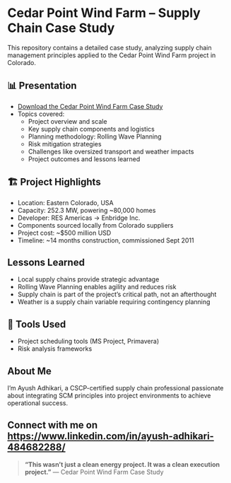 # Cedar Point Wind Farm – Supply Chain Case Study

This repository contains a detailed case study, analyzing supply chain management principles applied to the Cedar Point Wind Farm project in Colorado.

## 📊 Presentation

- [Download the Cedar Point Wind Farm Case Study](https://github.com/ayushad97/Cedar-Point-Wind-Farm/blob/main/Cedar%20Point%20Wind%20Farm%20Case%20Study.pdf?raw=true)
- 
  Topics covered:
  - Project overview and scale
  - Key supply chain components and logistics
  - Planning methodology: Rolling Wave Planning
  - Risk mitigation strategies
  - Challenges like oversized transport and weather impacts
  - Project outcomes and lessons learned

## 🏗 Project Highlights

- Location: Eastern Colorado, USA
- Capacity: 252.3 MW, powering ~80,000 homes
- Developer: RES Americas → Enbridge Inc.
- Components sourced locally from Colorado suppliers
- Project cost: ~$500 million USD
- Timeline: ~14 months construction, commissioned Sept 2011

## Lessons Learned

- Local supply chains provide strategic advantage
- Rolling Wave Planning enables agility and reduces risk
- Supply chain is part of the project’s critical path, not an afterthought
- Weather is a supply chain variable requiring contingency planning

## 🔧 Tools Used

- Project scheduling tools (MS Project, Primavera)
- Risk analysis frameworks

## About Me

I’m Ayush Adhikari, a CSCP-certified supply chain professional passionate about integrating SCM principles into project environments to achieve operational success.

Connect with me on https://www.linkedin.com/in/ayush-adhikari-484682288/
---

> **“This wasn’t just a clean energy project. It was a clean execution project.”**
> — Cedar Point Wind Farm Case Study
